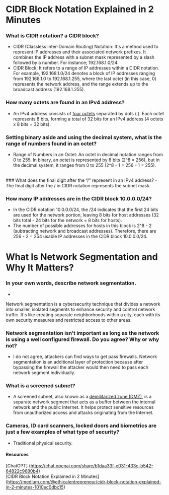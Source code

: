 # CIDR Block Notation Explained in 2 Minutes

### What is CIDR notation? a CIDR block?
- CIDR (Classless Inter-Domain Routing) Notation: It's a method used to represent IP addresses and their associated network prefixes. It combines the IP address with a subnet mask represented by a slash followed by a number. For instance; 192.168.1.0/24.
- CIDR Block: It refers to a range of IP addresses within a CIDR notation. For example, 192.168.1.0/24 denotes a block of IP addresses ranging from 192.168.1.0 to 192.168.1.255, where the last octet (in this case, 0) represents the network address, and the range extends up to the broadcast address (192.168.1.255).

### How many octets are found in an IPv4 address?
- An IPv4 address consists of <ins>four octets</ins> separated by dots (.). Each octet represents 8 bits, forming a total of 32 bits for an IPv4 address (4 octets x 8 bits = 32 bits).

### Setting binary aside and using the decimal system, what is the range of numbers found in an octet?

- Range of Numbers in an Octet:
An octet in decimal notation ranges from 0 to 255.
In binary, an octet is represented by 8 bits (2^8 = 256), but in the decimal system, it ranges from 0 to 255 (2^8 - 1 = 256 - 1 = 255).
<br/>
### What does the final digit after the “/” represent in an IPv4 address?
- The final digit after the / in CIDR notation represents the subnet mask.

### How many IP addresses are in the CIDR block 10.0.0.0/24?
-  In the CIDR notation 10.0.0.0/24, the /24 indicates that the first 24 bits are used for the network portion, leaving 8 bits for host addresses (32 bits total - 24 bits for the network = 8 bits for hosts).
- The number of possible addresses for hosts in this block is 2^8 - 2 (subtracting network and broadcast addresses).
Therefore, there are 256 - 2 = 254 usable IP addresses in the CIDR block 10.0.0.0/24.

# What Is Network Segmentation and Why It Matters?

### In your own words, describe network segmentation.
- 
Network segmentation is a cybersecurity technique that divides a network into smaller, isolated segments to enhance security and control network traffic. It's like creating separate neighborhoods within a city, each with its own security measures and restricted access to other areas.

### Network segmentation isn’t important as long as the network is using a well configured firewall. Do you agree? Why or why not?
- I do not agree, attackers can find ways to get pass firewalls. Network segmentation is an additional layer of protection because after bypassing the firewall the attacker would then need to pass each network segment individually.

### What is a screened subnet?
- A screened subnet, also known as a <ins>demilitarized zone (DMZ)</ins>, is a separate network segment that acts as a buffer between the internal network and the public Internet. It helps protect sensitive resources from unauthorized access and attacks originating from the Internet.

### Cameras, ID card scanners, locked doors and biometrics are just a few examples of what type of security?
- Traditional physical security.

#### Resources
[ChatGPT] (https://chat.openai.com/share/b1daa33f-e031-433c-b542-64822c9680b4)
<br/>
[CIDR Block Notation Explained in 2 Minutes] (https://medium.com/@ethicalentrepreneur/cidr-block-notation-explained-in-2-minutes-1010ec0dbc15)

